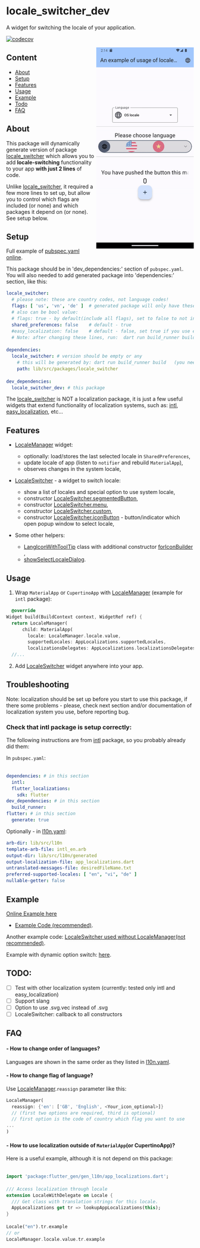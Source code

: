 # locale_switcher_dev

A widget for switching the locale of your application.

[![codecov](https://codecov.io/gh/Alexqwesa/locale_switcher/graph/badge.svg?token=2F9HPWGCQE)](https://codecov.io/gh/Alexqwesa/locale_switcher)


<img align="right" src="https://raw.githubusercontent.com/alexqwesa/locale_switcher/master/screenshot.gif" width="262" height="540">

## Content

- [About](#about)
- [Setup](#setup)
- [Features](#features)
- [Usage](#usage)
- [Example](#example)
- [Todo](#todo)
- [FAQ](#faq)

## About

This package will dynamically generate version of package [locale_switcher](https://pub.dev/packages/locale_switcher) 
which allows you to add **locale-switching** functionality to your app **with just 2 lines** of code.

Unlike [locale_switcher](https://pub.dev/packages/locale_switcher), 
it required a few more lines to set up, but allow you to control 
which flags are included (or none) and which packages it depend on (or none). 
See setup below.

## Setup

Full example of [pubspec.yaml online](https://github.com/Alexqwesa/locale_switcher/blob/builder/example/pubspec.yaml).

This package should be in 'dev_dependencies:' section of `pubspec.yaml`. 
You will also needed to add generated package into
'dependencies:' section, like this:

```yaml
locale_switcher:  
  # please note: these are country codes, not language codes!
  flags: [ 'us', 'vn', 'de' ]  # generated package will only have these svg flags, full list here https://github.com/cedvdb/flutter_circle_flags/tree/main/assets/svg
  # also can be bool value:
  # flags: true - by default(include all flags), set to false to not include flags
  shared_preferences: false    # default - true
  #easy_localization: false    # default - false, set true if you use easy_localization
  # Note: after changing these lines, run:  dart run build_runner build
  
dependencies:
  locale_switcher: # version should be empty or any
    # this will be generated by: dart run build_runner build   (you need to run this command first, then add `path` line)
    path: lib/src/packages/locale_switcher

dev_dependencies:
  locale_switcher_dev: # this package
```

The [locale_switcher](https://pub.dev/packages/locale_switcher) is NOT a localization package, it is just a few useful widgets that extend 
functionality of localization systems, such as: [intl](https://pub.dev/packages/intl), 
[easy_localization](https://pub.dev/packages/easy_localization), etc...


## Features

- [LocaleManager](https://pub.dev/documentation/locale_switcher/latest/locale_switcher/LocaleManager-class.html) widget:
  - optionally: load/stores the last selected locale in `SharedPreferences`,
  - update locale of app (listen to `notifier` and rebuild `MaterialApp`),
  - observes changes in the system locale,

- [LocaleSwitcher](https://pub.dev/documentation/locale_switcher/latest/locale_switcher/LocaleSwitcher-class.html) - 
a widget to switch locale:
    - show a list of locales and special option to use system locale,
    - constructor [LocaleSwitcher.segmentedButton](https://pub.dev/documentation/locale_switcher/latest/locale_switcher/LocaleSwitcher/LocaleSwitcher.segmentedButton.html),
    - constructor [LocaleSwitcher.menu](https://pub.dev/documentation/locale_switcher/latest/locale_switcher/LocaleSwitcher/LocaleSwitcher.menu.html),
    - constructor [LocaleSwitcher.custom](https://pub.dev/documentation/locale_switcher/latest/locale_switcher/LocaleSwitcher/LocaleSwitcher.custom.html),
    - constructor [LocaleSwitcher.iconButton](https://pub.dev/documentation/locale_switcher/latest/locale_switcher/LocaleSwitcher/LocaleSwitcher.iconButton.html) - button/indicator which open popup window to select locale,

- Some other helpers:
  - [LangIconWithToolTip](https://pub.dev/documentation/locale_switcher/latest/locale_switcher/LocaleSwitcher-class.html) class with additional constructor [forIconBuilder](https://pub.dev/documentation/locale_switcher/latest/locale_switcher/LangIconWithToolTip/LangIconWithToolTip.forIconBuilder.html) ,
  - [showSelectLocaleDialog](https://pub.dev/documentation/locale_switcher/latest/locale_switcher/showSelectLocaleDialog.html).

## Usage

1) Wrap `MaterialApp` or `CupertinoApp` with [LocaleManager](https://pub.dev/documentation/locale_switcher/latest/locale_switcher/LocaleManager-class.html)
(example for `intl` package):

```dart
  @override
Widget build(BuildContext context, WidgetRef ref) {
  return LocaleManager(
      child: MaterialApp(
        locale: LocaleManager.locale.value,
        supportedLocales: AppLocalizations.supportedLocales,
        localizationsDelegates: AppLocalizations.localizationsDelegates,
  //...
```

2) Add [LocaleSwitcher](https://pub.dev/documentation/locale_switcher/latest/locale_switcher/LocaleSwitcher-class.html) widget anywhere into your app.


## Troubleshooting

Note: localization should be set up before you start to use this package,
if there some problems - please, check next section and/or documentation of localization system you use,
before reporting bug.

### Check that intl package is setup correctly:

The following instructions are  from [intl](https://pub.dev/packages/intl) package, so you probably already did them:

In `pubspec.yaml`:

```yaml  

dependencies: # in this section
  intl: 
  flutter_localizations:
    sdk: flutter
dev_dependencies: # in this section 
  build_runner:  
flutter: # in this section 
  generate: true  
```

Optionally - in [l10n.yaml](example/l10n.yaml):

```yaml
arb-dir: lib/src/l10n
template-arb-file: intl_en.arb
output-dir: lib/src/l10n/generated
output-localization-file: app_localizations.dart
untranslated-messages-file: desiredFileName.txt
preferred-supported-locales: [ "en", "vi", "de" ]
nullable-getter: false
```
## Example

[Online Example here](https://alexqwesa.github.io/locale_switcher/) 

- [Example Code (recommended)](https://github.com/Alexqwesa/locale_switcher/blob/main/example/lib/main.dart).


Another example code: [LocaleSwitcher used without 
LocaleManager(not recommended)](https://github.com/Alexqwesa/locale_switcher/blob/main/example/lib/main_without_locale_manager.dart).

Example with dynamic option switch: 
[here](https://github.com/Alexqwesa/locale_switcher/blob/main/example/lib/main_with_dynamic_options.dart).

## TODO:

- [ ] Test with other localization system (currently: tested only intl and easy_localization)
- [ ] Support slang
- [ ] Option to use .svg.vec instead of .svg
- [ ] LocaleSwitcher: callback to all constructors

[//]: # (- [ ] detect cupertino/material in dev package)

## FAQ

#### - How to change order of languages?

Languages are shown in the same order as they listed in [l10n.yaml](example/l10n.yaml).

#### - How to change flag of language?

Use [LocaleManager](https://pub.dev/documentation/locale_switcher/latest/locale_switcher/LocaleManager-class.html).`reassign` parameter like this:
```dart
LocaleManager(
  reassign: {'en': ['GB', 'English', <Your_icon_optional>]}
  // (first two options are required, third is optional)
  // first option is the code of country which flag you want to use
...
)
```


#### - How to use localization outside of `MaterialApp`(or CupertinoApp)?

Here is a useful example, although it is not depend on this package:

```dart

import 'package:flutter_gen/gen_l10n/app_localizations.dart';

/// Access localization through locale
extension LocaleWithDelegate on Locale {
  /// Get class with translation strings for this locale.
  AppLocalizations get tr => lookupAppLocalizations(this);
}

Locale("en").tr.example
// or 
LocaleManager.locale.value.tr.example
```
